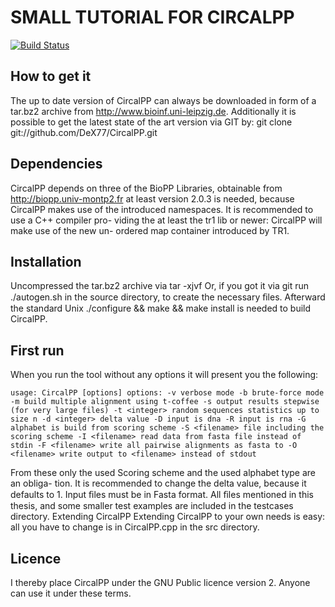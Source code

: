 SMALL TUTORIAL FOR CIRCALPP
=============

[![Build Status](https://secure.travis-ci.org/DeX77/CircalPP.png)](http://travis-ci.org/DeX77/CircalPP)

How to get it
-------

The up to date version of CircalPP can always be downloaded in form of a tar.bz2
archive from
http://www.bioinf.uni-leipzig.de. Additionally it is possible to get the
latest state of the art version via GIT by:
git clone git://github.com/DeX77/CircalPP.git

Dependencies
-------

CircalPP depends on three of the BioPP Libraries, obtainable from
http://biopp.univ-montp2.fr at least version 2.0.3 is needed, because CircalPP makes
use of the introduced namespaces. It is recommended to use a C++ compiler pro-
viding the at least the tr1 lib or newer: CircalPP will make use of the new un-
ordered map container introduced by TR1.

Installation
-------

Uncompressed the tar.bz2 archive via tar -xjvf <tar-ball> Or, if you got it
via git run ./autogen.sh in the source directory, to create the necessary ﬁles.
Afterward the standard Unix ./configure && make && make install is
needed to build CircalPP.

First run
-------

When you run the tool without any options it will present you the following:

`usage: CircalPP [options]
options:
-v verbose mode
-b brute-force mode
-m build multiple alignment using t-coffee
-s output results stepwise (for very large files)
-t <integer> random sequences statistics up to size n
-d <integer> delta value
-D input is dna
-R input is rna
-G alphabet is build from scoring scheme
-S <filename> file including the scoring scheme
-I <filename> read data from fasta file instead of stdin
-F <filename> write all pairwise alignments as fasta to
-O <filename> write output to <filename> instead of stdout`

From these only the used Scoring scheme and the used alphabet type are an obliga-
tion. It is recommended to change the delta value, because it defaults to 1. Input
ﬁles must be in Fasta format. All ﬁles mentioned in this thesis, and some smaller
test examples are included in the testcases directory.
Extending CircalPP
Extending CircalPP to your own needs is easy: all you have to change is in
CircalPP.cpp in the src directory.

Licence
-------

I thereby place CircalPP under the GNU Public licence version 2. Anyone can
use it under these terms.